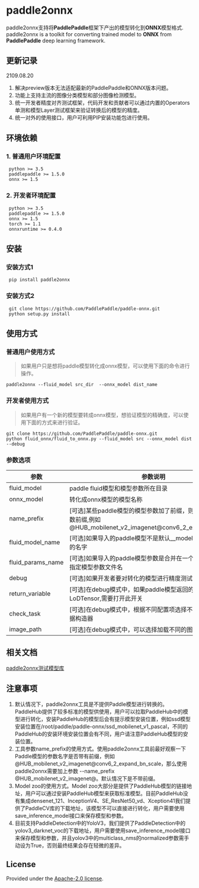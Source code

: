 # paddle2onnx
paddle2onnx支持将**PaddlePaddle**框架下产出的模型转化到**ONNX**模型格式.
paddle2onnx is a toolkit for converting trained model to **ONNX** from **PaddlePaddle** deep learning framework.

## 更新记录
2109.08.20
1. 解决preview版本无法适配最新的PaddlePaddle和ONNX版本问题。
2. 功能上支持主流的图像分类模型和部分图像检测模型。
3. 统一开发者精度对齐测试框架，代码开发和贡献者可以通过内置的Operators单测和模型Layer测试框架来验证转换后的模型的精度。
4. 统一对外的使用接口，用户可利用PIP安装功能包进行使用。

## 环境依赖

### 1. 普通用户环境配置
     python >= 3.5  
     paddlepaddle >= 1.5.0
     onnx >= 1.5
### 2. 开发者环境配置
     python >= 3.5  
     paddlepaddle >= 1.5.0
     onnx >= 1.5
     torch >= 1.1
     onnxruntime >= 0.4.0
##  安装
###  安装方式1
     pip install paddle2onnx
### 安装方式2
     git clone https://github.com/PaddlePaddle/paddle-onnx.git
     python setup.py install
##  使用方式
###  普通用户使用方式
> 如果用户只是想将paddle模型转化成onnx模型，可以使用下面的命令进行操作。

    paddle2onnx --fluid_model src_dir  --onnx_model dist_name
###  开发者使用方式
> 如果用户有一个新的模型要转成onnx模型，想验证模型的精确度，可以使用下面的方式来进行验证。

    git clone https://github.com/PaddlePaddle/paddle-onnx.git
    python fluid_onnx/fluid_to_onnx.py --fluid_model src --onnx_model dist --debug
### 参数选项
| 参数 |参数说明 |
|----------|--------------|
|fluid_model | paddle fluid模型和模型参数所在目录 |
|onnx_model  | 转化成onnx模型的模型名称
|name_prefix| [可选]某些paddle模型的模型参数加了前缀，则需要指定模型参数前缀,例如@HUB_mobilenet_v2_imagenet@conv6_2_expand_bn_scale |
|fluid_model_name |[可选]如果导入的paddle模型不是默认__model__,需要指定模型的名字|
|fluid_params_name|[可选]如果导入的paddle模型参数是合并在一个文件里面，需要指定模型参数文件名|
|debug | [可选]如果开发者要对转化的模型进行精度测试，打开此开关 |
|return_variable| [可选]在debug模式中，如果paddle模型返回的结果是LoDTensor,需要打开此开关
|check_task| [可选]在debug模式中，根据不同配置项选择不同的执行器和数据构造器 |
|image_path | [可选]在debug模式中，可以选择加载不同的图片进行精度验证 |

##  相关文档
[paddle2onnx测试模型库](docs/model_zoo.md)

## 注意事项
1. 默认情况下，paddle2onnx工具是不提供Paddle模型进行转换的。PaddleHub提供了较多标准的模型供使用，用户可以拉取PaddleHub中的模型进行转化，安装PaddleHub的模型后会有提示模型安装位置，例如ssd模型安装位置在/root/paddle/paddle-onnx/ssd_mobilenet_v1_pascal，不同的PaddleHub的安装环境安装位置会有不同，用户请注意PaddleHub模型的安装位置。
2. 工具参数name_prefix的使用方式。使用paddle2onnx工具前最好观察一下Paddle模型的参数名字是否带有前缀，例如@HUB_mobilenet_v2_imagenet@conv6_2_expand_bn_scale，那么使用paddle2onnx需要加上参数 --name_prefix  @HUB_mobilenet_v2_imagenet@。默认情况下是不带前缀。
3. Model zoo的使用方式。Model zoo大部分是提供了PaddleHub模型的链接地址，用户可以通过安装PaddleHub模型来获取标准模型。目前PaddleHub没有集成densenet_121、InceptionV4、SE_ResNet50_vd、Xception41我们提供了PaddleCV库的下载地址，该模型不可以直接进行转化，用户需要使用save_inference_model接口来保存模型和参数。
4. 目前支持PaddleDetection中的YoloV3，我们提供了PaddleDetection中的yolov3_darknet_voc的下载地址，用户需要使用save_inference_model接口来保存模型和参数，并且yolov3中的multiclass_nms的normalized参数需手动设为True，否则最终结果会存在轻微的差异。
## License
Provided under the [Apache-2.0 license](https://github.com/PaddlePaddle/paddle-onnx/blob/develop/LICENSE).
